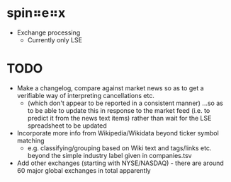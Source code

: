 # spin⠶e⠶x

- Exchange processing
  - Currently only LSE

# TODO

- Make a changelog, compare against market news so as to get a verifiable way of interpreting cancellations etc.
  - (which don't appear to be reported in a consistent manner)
  ...so as to be able to update this in response to the market feed 
  (i.e. to predict it from the news text items) rather than wait for the LSE spreadsheet to be updated
- Incorporate more info from Wikipedia/Wikidata beyond ticker symbol matching
  - e.g. classifying/grouping based on Wiki text and tags/links etc. beyond the simple industry label given in companies.tsv
- Add other exchanges (starting with NYSE/NASDAQ) - there are around 60 major global exchanges in total apparently
